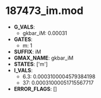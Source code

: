 # 187473_im.mod

- **G_VALS**:
  - gkbar_iM: 0.00031
- **GATES**:
  - m: 1
- **SUFFIX**: iM
- **GMAX_NAME**: gkbar_iM
- **STATES**: ['m']
- **I_VALS**:
  - 6.3: 0.0003100004579384198
  - 37: 0.00031000051715567717
- **ERROR_FLAGS**: []

